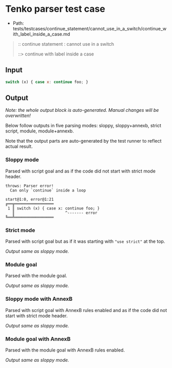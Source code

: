 # Tenko parser test case

- Path: tests/testcases/continue_statement/cannot_use_in_a_switch/continue_with_label_inside_a_case.md

> :: continue statement : cannot use in a switch
>
> ::> continue with label inside a case

## Input

`````js
switch (x) { case x: continue foo; }
`````

## Output

_Note: the whole output block is auto-generated. Manual changes will be overwritten!_

Below follow outputs in five parsing modes: sloppy, sloppy+annexb, strict script, module, module+annexb.

Note that the output parts are auto-generated by the test runner to reflect actual result.

### Sloppy mode

Parsed with script goal and as if the code did not start with strict mode header.

`````
throws: Parser error!
  Can only `continue` inside a loop

start@1:0, error@1:21
╔══╦═════════════════
 1 ║ switch (x) { case x: continue foo; }
   ║                      ^------- error
╚══╩═════════════════

`````

### Strict mode

Parsed with script goal but as if it was starting with `"use strict"` at the top.

_Output same as sloppy mode._

### Module goal

Parsed with the module goal.

_Output same as sloppy mode._

### Sloppy mode with AnnexB

Parsed with script goal with AnnexB rules enabled and as if the code did not start with strict mode header.

_Output same as sloppy mode._

### Module goal with AnnexB

Parsed with the module goal with AnnexB rules enabled.

_Output same as sloppy mode._
